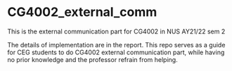 # CG4002_external_comm
This is the external communication part for CG4002 in NUS AY21/22 sem 2  

The details of implementation are in the report. This repo serves as a guide for CEG students to do CG4002 external communication part, while having no prior knowledge and the professor refrain from helping.
